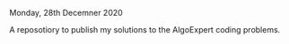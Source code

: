 Monday, 28th Decemner 2020

A reposotiory to publish my solutions to the AlgoExpert coding problems.
